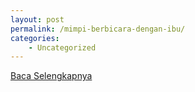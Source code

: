 ```yaml
---
layout: post
permalink: /mimpi-berbicara-dengan-ibu/
categories:
    - Uncategorized
---
```


[Baca Selengkapnya](/04)
